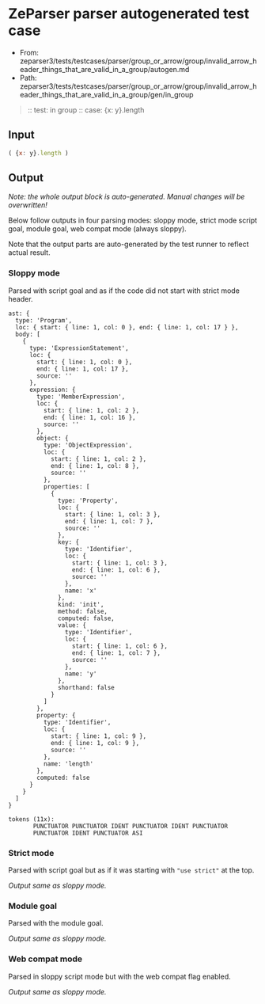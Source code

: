 # ZeParser parser autogenerated test case

- From: zeparser3/tests/testcases/parser/group_or_arrow/group/invalid_arrow_header_things_that_are_valid_in_a_group/autogen.md
- Path: zeparser3/tests/testcases/parser/group_or_arrow/group/invalid_arrow_header_things_that_are_valid_in_a_group/gen/in_group

> :: test: in group
> :: case: {x: y}.length

## Input


`````js
( {x: y}.length )
`````

## Output

_Note: the whole output block is auto-generated. Manual changes will be overwritten!_

Below follow outputs in four parsing modes: sloppy mode, strict mode script goal, module goal, web compat mode (always sloppy).

Note that the output parts are auto-generated by the test runner to reflect actual result.

### Sloppy mode

Parsed with script goal and as if the code did not start with strict mode header.

`````
ast: {
  type: 'Program',
  loc: { start: { line: 1, col: 0 }, end: { line: 1, col: 17 } },
  body: [
    {
      type: 'ExpressionStatement',
      loc: {
        start: { line: 1, col: 0 },
        end: { line: 1, col: 17 },
        source: ''
      },
      expression: {
        type: 'MemberExpression',
        loc: {
          start: { line: 1, col: 2 },
          end: { line: 1, col: 16 },
          source: ''
        },
        object: {
          type: 'ObjectExpression',
          loc: {
            start: { line: 1, col: 2 },
            end: { line: 1, col: 8 },
            source: ''
          },
          properties: [
            {
              type: 'Property',
              loc: {
                start: { line: 1, col: 3 },
                end: { line: 1, col: 7 },
                source: ''
              },
              key: {
                type: 'Identifier',
                loc: {
                  start: { line: 1, col: 3 },
                  end: { line: 1, col: 6 },
                  source: ''
                },
                name: 'x'
              },
              kind: 'init',
              method: false,
              computed: false,
              value: {
                type: 'Identifier',
                loc: {
                  start: { line: 1, col: 6 },
                  end: { line: 1, col: 7 },
                  source: ''
                },
                name: 'y'
              },
              shorthand: false
            }
          ]
        },
        property: {
          type: 'Identifier',
          loc: {
            start: { line: 1, col: 9 },
            end: { line: 1, col: 9 },
            source: ''
          },
          name: 'length'
        },
        computed: false
      }
    }
  ]
}

tokens (11x):
       PUNCTUATOR PUNCTUATOR IDENT PUNCTUATOR IDENT PUNCTUATOR
       PUNCTUATOR IDENT PUNCTUATOR ASI
`````

### Strict mode

Parsed with script goal but as if it was starting with `"use strict"` at the top.

_Output same as sloppy mode._

### Module goal

Parsed with the module goal.

_Output same as sloppy mode._

### Web compat mode

Parsed in sloppy script mode but with the web compat flag enabled.

_Output same as sloppy mode._
